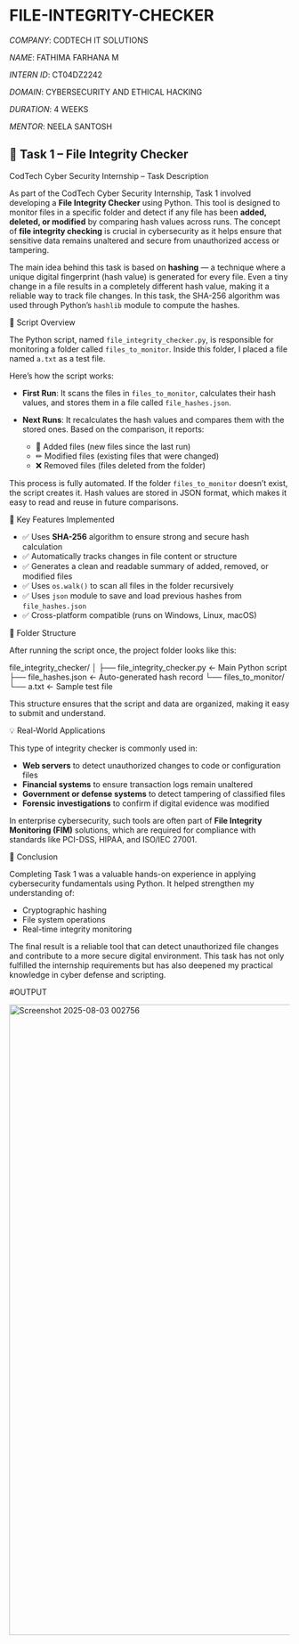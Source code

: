 # FILE-INTEGRITY-CHECKER

*COMPANY*: CODTECH IT SOLUTIONS

*NAME*: FATHIMA FARHANA M

*INTERN ID*: CT04DZ2242

*DOMAIN*: CYBERSECURITY AND ETHICAL HACKING

*DURATION*: 4 WEEKS

*MENTOR*: NEELA SANTOSH


## 🔐 Task 1 – File Integrity Checker

 CodTech Cyber Security Internship – Task Description

As part of the CodTech Cyber Security Internship, Task 1 involved developing a **File Integrity Checker** using Python. This tool is designed to monitor files in a specific folder and detect if any file has been **added, deleted, or modified** by comparing hash values across runs. The concept of **file integrity checking** is crucial in cybersecurity as it helps ensure that sensitive data remains unaltered and secure from unauthorized access or tampering.

The main idea behind this task is based on **hashing** — a technique where a unique digital fingerprint (hash value) is generated for every file. Even a tiny change in a file results in a completely different hash value, making it a reliable way to track file changes. In this task, the SHA-256 algorithm was used through Python’s `hashlib` module to compute the hashes.


 🧠 Script Overview

The Python script, named `file_integrity_checker.py`, is responsible for monitoring a folder called `files_to_monitor`. Inside this folder, I placed a file named `a.txt` as a test file.

Here’s how the script works:

* **First Run**: It scans the files in `files_to_monitor`, calculates their hash values, and stores them in a file called `file_hashes.json`.
* **Next Runs**: It recalculates the hash values and compares them with the stored ones. Based on the comparison, it reports:

  * 📁 Added files (new files since the last run)
  * ✏ Modified files (existing files that were changed)
  * ❌ Removed files (files deleted from the folder)

This process is fully automated. If the folder `files_to_monitor` doesn’t exist, the script creates it. Hash values are stored in JSON format, which makes it easy to read and reuse in future comparisons.



🔧 Key Features Implemented

* ✅ Uses **SHA-256** algorithm to ensure strong and secure hash calculation
* ✅ Automatically tracks changes in file content or structure
* ✅ Generates a clean and readable summary of added, removed, or modified files
* ✅ Uses `os.walk()` to scan all files in the folder recursively
* ✅ Uses `json` module to save and load previous hashes from `file_hashes.json`
* ✅ Cross-platform compatible (runs on Windows, Linux, macOS)



 📁 Folder Structure

After running the script once, the project folder looks like this:


file_integrity_checker/
│
├── file_integrity_checker.py        ← Main Python script
├── file_hashes.json                 ← Auto-generated hash record
└── files_to_monitor/
    └── a.txt                        ← Sample test file


This structure ensures that the script and data are organized, making it easy to submit and understand.

💡 Real-World Applications

This type of integrity checker is commonly used in:

* **Web servers** to detect unauthorized changes to code or configuration files
* **Financial systems** to ensure transaction logs remain unaltered
* **Government or defense systems** to detect tampering of classified files
* **Forensic investigations** to confirm if digital evidence was modified

In enterprise cybersecurity, such tools are often part of **File Integrity Monitoring (FIM)** solutions, which are required for compliance with standards like PCI-DSS, HIPAA, and ISO/IEC 27001.

 📌 Conclusion

Completing Task 1 was a valuable hands-on experience in applying cybersecurity fundamentals using Python. It helped strengthen my understanding of:

* Cryptographic hashing
* File system operations
* Real-time integrity monitoring

The final result is a reliable tool that can detect unauthorized file changes and contribute to a more secure digital environment. This task has not only fulfilled the internship requirements but has also deepened my practical knowledge in cyber defense and scripting.

#OUTPUT

<img width="1919" height="1133" alt="Screenshot 2025-08-03 002756" src="https://github.com/user-attachments/assets/de6f35a8-400a-4d78-97b9-9bda4c2eb70e" />






